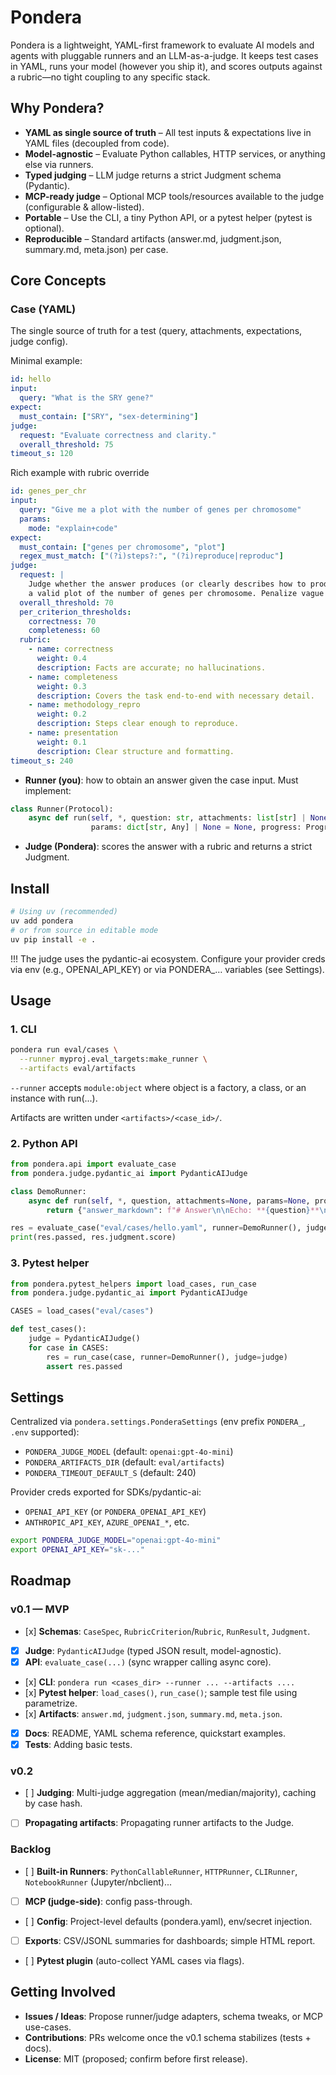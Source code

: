 # Pondera

Pondera is a lightweight, YAML-first framework to evaluate AI models and agents with pluggable runners and an LLM-as-a-judge. It keeps test cases in YAML, runs your model (however you ship it), and scores outputs against a rubric—no tight coupling to any specific stack.

## Why Pondera?

- **YAML as single source of truth** – All test inputs & expectations live in YAML files (decoupled from code).
- **Model-agnostic** – Evaluate Python callables, HTTP services, or anything else via runners.
- **Typed judging** – LLM judge returns a strict Judgment schema (Pydantic).
- **MCP-ready judge** – Optional MCP tools/resources available to the judge (configurable & allow-listed).
- **Portable** – Use the CLI, a tiny Python API, or a pytest helper (pytest is optional).
- **Reproducible** – Standard artifacts (answer.md, judgment.json, summary.md, meta.json) per case.

## Core Concepts

### Case (YAML)

The single source of truth for a test (query, attachments, expectations, judge config).

Minimal example:

```yaml
id: hello
input:
  query: "What is the SRY gene?"
expect:
  must_contain: ["SRY", "sex-determining"]
judge:
  request: "Evaluate correctness and clarity."
  overall_threshold: 75
timeout_s: 120
```

Rich example with rubric override

```yaml
id: genes_per_chr
input:
  query: "Give me a plot with the number of genes per chromosome"
  params:
    mode: "explain+code"
expect:
  must_contain: ["genes per chromosome", "plot"]
  regex_must_match: ["(?i)steps?:", "(?i)reproduce|reproduc"]
judge:
  request: |
    Judge whether the answer produces (or clearly describes how to produce)
    a valid plot of the number of genes per chromosome. Penalize vague steps.
  overall_threshold: 70
  per_criterion_thresholds:
    correctness: 70
    completeness: 60
  rubric:
    - name: correctness
      weight: 0.4
      description: Facts are accurate; no hallucinations.
    - name: completeness
      weight: 0.3
      description: Covers the task end-to-end with necessary detail.
    - name: methodology_repro
      weight: 0.2
      description: Steps clear enough to reproduce.
    - name: presentation
      weight: 0.1
      description: Clear structure and formatting.
timeout_s: 240
```


- **Runner (you)**: how to obtain an answer given the case input. Must implement:

```python
class Runner(Protocol):
    async def run(self, *, question: str, attachments: list[str] | None = None,
                  params: dict[str, Any] | None = None, progress: ProgressCallback | None = None) -> RunResult: ...
```

- **Judge (Pondera)**: scores the answer with a rubric and returns a strict Judgment.

## Install

```bash
# Using uv (recommended)
uv add pondera
# or from source in editable mode
uv pip install -e .
```

!!! The judge uses the pydantic-ai ecosystem. Configure your provider creds via env (e.g., OPENAI_API_KEY) or via PONDERA_… variables (see Settings).

## Usage

### 1. CLI

```bash
pondera run eval/cases \
  --runner myproj.eval_targets:make_runner \
  --artifacts eval/artifacts
```

`--runner` accepts `module:object` where object is a factory, a class, or an instance with run(...).

Artifacts are written under `<artifacts>/<case_id>/`.

### 2. Python API

```python
from pondera.api import evaluate_case
from pondera.judge.pydantic_ai import PydanticAIJudge

class DemoRunner:
    async def run(self, *, question, attachments=None, params=None, progress=None):
        return {"answer_markdown": f"# Answer\n\nEcho: **{question}**\n"}

res = evaluate_case("eval/cases/hello.yaml", runner=DemoRunner(), judge=PydanticAIJudge())
print(res.passed, res.judgment.score)
```

### 3. Pytest helper

```python
from pondera.pytest_helpers import load_cases, run_case
from pondera.judge.pydantic_ai import PydanticAIJudge

CASES = load_cases("eval/cases")

def test_cases():
    judge = PydanticAIJudge()
    for case in CASES:
        res = run_case(case, runner=DemoRunner(), judge=judge)
        assert res.passed
```

## Settings

Centralized via `pondera.settings.PonderaSettings` (env prefix `PONDERA_`, `.env` supported):

- `PONDERA_JUDGE_MODEL` (default: `openai:gpt-4o-mini`)
- `PONDERA_ARTIFACTS_DIR` (default: `eval/artifacts`)
- `PONDERA_TIMEOUT_DEFAULT_S` (default: 240)

Provider creds exported for SDKs/pydantic-ai:

- `OPENAI_API_KEY` (or `PONDERA_OPENAI_API_KEY`)
- `ANTHROPIC_API_KEY`, `AZURE_OPENAI_*`, etc.

```bash
export PONDERA_JUDGE_MODEL="openai:gpt-4o-mini"
export OPENAI_API_KEY="sk-..."
```

## Roadmap

### v0.1 — MVP

- [x] **Schemas**: `CaseSpec`, `RubricCriterion`/`Rubric`, `RunResult`, `Judgment`.
- [x] **Judge**: `PydanticAIJudge` (typed JSON result, model-agnostic).
- [x] **API**: `evaluate_case(...)` (sync wrapper calling async core).
- [x] **CLI**: `pondera run <cases_dir> --runner ... --artifacts ....`
- [x] **Pytest helper**: `load_cases()`, `run_case()`; sample test file using parametrize.
- [x] **Artifacts**: `answer.md`, `judgment.json`, `summary.md`, `meta.json`.
- [x] **Docs**: README, YAML schema reference, quickstart examples.
- [x] **Tests**: Adding basic tests.

### v0.2

- [ ] **Judging**: Multi-judge aggregation (mean/median/majority), caching by case hash.
- [ ] **Propagating artifacts**: Propagating runner artifacts to the Judge.

### Backlog

- [ ] **Built-in Runners**: `PythonCallableRunner`, `HTTPRunner`, `CLIRunner`, `NotebookRunner` (Jupyter/nbclient)...
- [ ] **MCP (judge-side)**: config pass-through.
- [ ] **Config**: Project-level defaults (pondera.yaml), env/secret injection.
- [ ] **Exports**: CSV/JSONL summaries for dashboards; simple HTML report.
- [ ] **Pytest plugin** (auto-collect YAML cases via flags).

## Getting Involved

- **Issues / Ideas**: Propose runner/judge adapters, schema tweaks, or MCP use-cases.
- **Contributions**: PRs welcome once the v0.1 schema stabilizes (tests + docs).
- **License**: MIT (proposed; confirm before first release).
